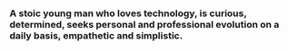 ### A stoic young man who loves technology, is curious, determined, seeks personal and professional evolution on a daily basis, empathetic and simplistic. 

